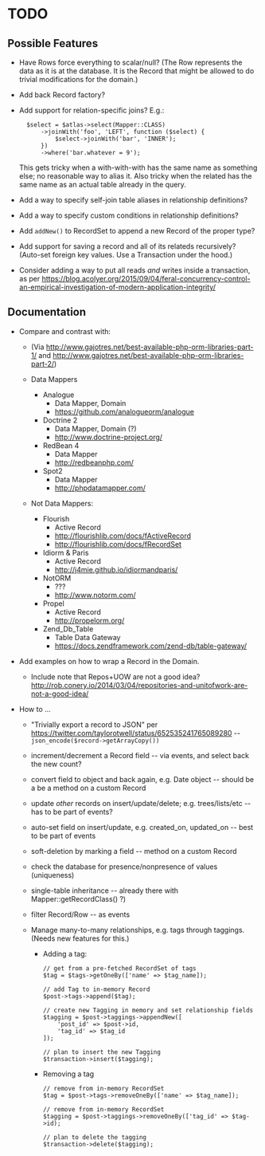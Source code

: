 # TODO

## Possible Features

- Have Rows force everything to scalar/null? (The Row represents the data as it
  is at the database. It is the Record that might be allowed to do trivial
  modifications for the domain.)

- Add back Record factory?

- Add support for relation-specific joins? E.g.:

        $select = $atlas->select(Mapper::CLASS)
            ->joinWith('foo', 'LEFT', function ($select) {
                $select->joinWith('bar', 'INNER');
            })
            ->where('bar.whatever = 9');

  This gets tricky when a with-with-with has the same name as something else;
  no reasonable way to alias it. Also tricky when the related has the same name
  as an actual table already in the query.

- Add a way to specify self-join table aliases in relationship definitions?

- Add a way to specify custom conditions in relationship definitions?

- Add `addNew()` to RecordSet to append a new Record of the proper type?

- Add support for saving a record and all of its relateds recursively? (Auto-set
  foreign key values. Use a Transaction under the hood.)

- Consider adding a way to put all reads *and* writes inside a transaction, as
  per <https://blog.acolyer.org/2015/09/04/feral-concurrency-control-an-empirical-investigation-of-modern-application-integrity/>



## Documentation

- Compare and contrast with:

    - (Via <http://www.gajotres.net/best-available-php-orm-libraries-part-1/>
      and <http://www.gajotres.net/best-available-php-orm-libraries-part-2/>)

    - Data Mappers

        - Analogue
            - Data Mapper, Domain
            - https://github.com/analogueorm/analogue
        - Doctrine 2
            - Data Mapper, Domain (?)
            - http://www.doctrine-project.org/
        - RedBean 4
            - Data Mapper
            - http://redbeanphp.com/
        - Spot2
            - Data Mapper
            - http://phpdatamapper.com/

    - Not Data Mappers:

        - Flourish
            - Active Record
            - http://flourishlib.com/docs/fActiveRecord
            - http://flourishlib.com/docs/fRecordSet
        - Idiorm & Paris
            - Active Record
            - http://j4mie.github.io/idiormandparis/
        - NotORM
            - ???
            - http://www.notorm.com/
        - Propel
            - Active Record
            - http://propelorm.org/
        - Zend_Db_Table
            - Table Data Gateway
            - https://docs.zendframework.com/zend-db/table-gateway/

- Add examples on how to wrap a Record in the Domain.

    - Include note that Repos+UOW are not a good idea?
      <http://rob.conery.io/2014/03/04/repositories-and-unitofwork-are-not-a-good-idea/>

- How to ...

    - "Trivially export a record to JSON" per <https://twitter.com/taylorotwell/status/652535241765089280> -- `json_encode($record->getArrayCopy())`

    - increment/decrement a Record field -- via events, and select back the new
      count?

    - convert field to object and back again, e.g. Date object -- should be a
      be a method on a custom Record

    - update *other* records on insert/update/delete; e.g. trees/lists/etc --
      has to be part of events?

    - auto-set field on insert/update, e.g. created_on, updated_on -- best to
      be part of events

    - soft-deletion by marking a field -- method on a custom Record

    - check the database for presence/nonpresence of values (uniqueness)

    - single-table inheritance -- already there with Mapper::getRecordClass() ?)

    - filter Record/Row -- as events

    - Manage many-to-many relationships, e.g. tags through taggings. (Needs new
      features for this.)

        - Adding a tag:

            ```
            // get from a pre-fetched RecordSet of tags
            $tag = $tags->getOneBy(['name' => $tag_name]);

            // add Tag to in-memory Record
            $post->tags->append($tag);

            // create new Tagging in memory and set relationship fields
            $tagging = $post->taggings->appendNew([
                'post_id' => $post->id,
                'tag_id' => $tag_id
            ]);

            // plan to insert the new Tagging
            $transaction->insert($tagging);
            ```

        - Removing a tag

            ```
            // remove from in-memory RecordSet
            $tag = $post->tags->removeOneBy(['name' => $tag_name]);

            // remove from in-memory RecordSet
            $tagging = $post->taggings->removeOneBy(['tag_id' => $tag->id);

            // plan to delete the tagging
            $transaction->delete($tagging);
            ```
